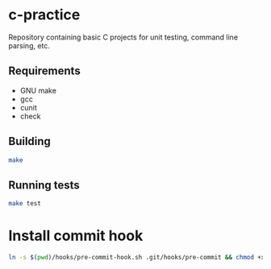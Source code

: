 # c-practice
Repository containing basic C projects for unit testing, command line parsing, etc.

## Requirements
 - GNU make
 - gcc
 - cunit
 - check
 
## Building
```sh
make
```
 
## Running tests
```sh
make test
```

# Install commit hook
```sh
ln -s $(pwd)/hooks/pre-commit-hook.sh .git/hooks/pre-commit && chmod +x .git/hooks/pre-commit
```
